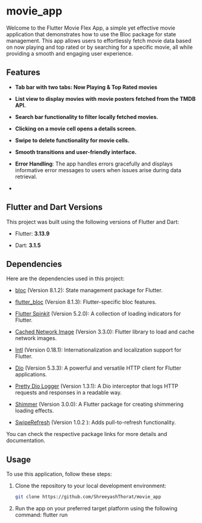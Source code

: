 # movie_app

Welcome to the Flutter Movie Flex App, a simple yet effective movie application that demonstrates how to use the Bloc package for state management. This app allows users to effortlessly fetch movie data based on now playing and top rated or by searching for a specific movie, all while providing a smooth and engaging user experience.

## Features

- **Tab bar with two tabs: Now Playing & Top Rated movies**

- **List view to display movies with movie posters fetched from the TMDB API.**

- **Search bar functionality to filter locally fetched movies.**

- **Clicking on a movie cell opens a details screen.**

- **Swipe to delete functionality for movie cells.**

- **Smooth transitions and user-friendly interface.**

- **Error Handling**: The app handles errors gracefully and displays informative error messages to users when issues arise during data retrieval.
- 
## Flutter and Dart Versions

This project was built using the following versions of Flutter and Dart:

- Flutter: **3.13.9**

- Dart: **3.1.5**

## Dependencies

Here are the dependencies used in this project:

- [bloc](https://pub.dev/packages/bloc) (Version 8.1.2): State management package for Flutter.

- [flutter_bloc](https://pub.dev/packages/flutter_bloc) (Version 8.1.3): Flutter-specific bloc features.

- [Flutter Spinkit](https://pub.dev/packages/flutter_spinkit) (Version 5.2.0): A collection of loading indicators for Flutter.

- [Cached Network Image](https://pub.dev/packages/cached_network_image) (Version 3.3.0): Flutter library to load and cache network images.

- [Intl](https://pub.dev/packages/intl) (Version 0.18.1): Internationalization and localization support for Flutter.

- [Dio](https://pub.dev/packages/dio) (Version 5.3.3): A powerful and versatile HTTP client for Flutter applications.

- [Pretty Dio Logger](https://pub.dev/packages/pretty_dio_logger) (Version 1.3.1): A Dio interceptor that logs HTTP requests and responses in a readable way.

- [Shimmer](https://pub.dev/packages/shimmer) (Version 3.0.0): A Flutter package for creating shimmering loading effects.

- [SwipeRefresh](https://pub.dev/packages/swipe_refresh) (Version 1.0.2 ): Adds pull-to-refresh functionality.

You can check the respective package links for more details and documentation.


## Usage

To use this application, follow these steps:

1. Clone the repository to your local development environment:

   ```bash
   git clone https://github.com/ShreeyashThorat/movie_app
2. Run the app on your preferred target platform using the following command:
   flutter run

